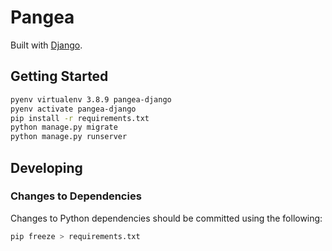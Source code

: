 # Pangea

Built with [Django](https://github.com/django/django).

## Getting Started

```sh
pyenv virtualenv 3.8.9 pangea-django
pyenv activate pangea-django
pip install -r requirements.txt
python manage.py migrate
python manage.py runserver
```

## Developing

### Changes to Dependencies

Changes to Python dependencies should be committed using the following:

```sh
pip freeze > requirements.txt
```
